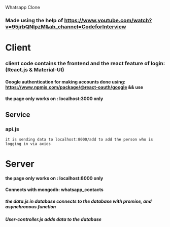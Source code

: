 Whatsapp Clone
### Made using the help of https://www.youtube.com/watch?v=95jrbQNlpzM&ab_channel=CodeforInterview
# Client
### client code contains the frontend and the react feature of login: (React.js & Material-UI)
#### Google authentication for making accounts done using: **https://www.npmjs.com/package/@react-oauth/google** && use 
#### the page only works on : localhost:3000 only
## Service
  ### api.js
    it is sending data to localhost:8000/add to add the person who is logging in via axios

# Server

#### the page only works on : localhost:8000 only
#### Connects with mongodb: whatsapp_contacts
##### the data.js in database connects to the database with promise, and asynchronous function
##### User-controller.js adds data to the database
